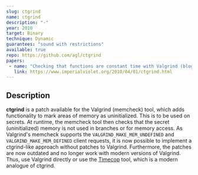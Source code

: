 ```yaml
---
slug: ctgrind
name: ctgrind
description: "-"
year: 2010
target: Binary
technique: Dynamic
guarantees: "sound with restrictions"
available: true
repo: https://github.com/agl/ctgrind
papers:
 - name: "Checking that functions are constant time with Valgrind (blog)"
   link: https://www.imperialviolet.org/2010/04/01/ctgrind.html
---
```


## Description

**ctgrind** is a patch available for the Valgrind (memcheck) tool, which adds
functionality to mark areas of memory as uninitialized. This is to be used on
secrets. At runtime, the memcheck tool then checks that the secret
(uninitialized) memory is not used in branches or for memory access. As
Valgrind's memcheck supports the `VALGRIND_MAKE_MEM_UNDEFINED` and
`VALGRIND_MAKE_MEM_DEFINED` client requests, it is now possible to implement a
ctgrind-like approach without patches to Valgrind. Furthermore, the patches
are now outdated and no longer work with modern versions of Valgrind. Thus,
use Valgrind directly or use the [Timecop](timecop) tool, which is a
modern analogue of ctgrind.